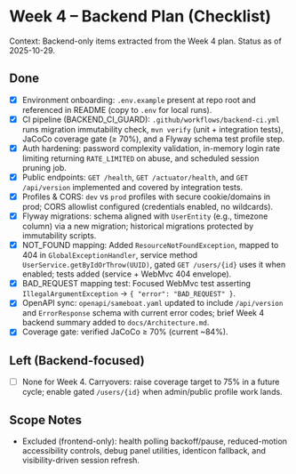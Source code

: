 # Week 4 – Backend Plan (Checklist)

Context: Backend-only items extracted from the Week 4 plan. Status as of 2025-10-29.

## Done
- [x] Environment onboarding: `.env.example` present at repo root and referenced in README (copy to `.env` for local runs).
- [x] CI pipeline (BACKEND_CI_GUARD): `.github/workflows/backend-ci.yml` runs migration immutability check, `mvn verify` (unit + integration tests), JaCoCo coverage gate (≥ 70%), and a Flyway schema test profile step.
- [x] Auth hardening: password complexity validation, in-memory login rate limiting returning `RATE_LIMITED` on abuse, and scheduled session pruning job.
- [x] Public endpoints: `GET /health`, `GET /actuator/health`, and `GET /api/version` implemented and covered by integration tests.
- [x] Profiles & CORS: `dev` vs `prod` profiles with secure cookie/domains in prod; CORS allowlist configured (credentials enabled, no wildcards).
- [x] Flyway migrations: schema aligned with `UserEntity` (e.g., timezone column) via a new migration; historical migrations protected by immutability scripts.
- [x] NOT_FOUND mapping: Added `ResourceNotFoundException`, mapped to 404 in `GlobalExceptionHandler`, service method `UserService.getByIdOrThrow(UUID)`, gated `GET /users/{id}` uses it when enabled; tests added (service + WebMvc 404 envelope).
- [x] BAD_REQUEST mapping test: Focused WebMvc test asserting `IllegalArgumentException` → `{ "error": "BAD_REQUEST" }`.
- [x] OpenAPI sync: `openapi/sameboat.yaml` updated to include `/api/version` and `ErrorResponse` schema with current error codes; brief Week 4 backend summary added to `docs/Architecture.md`.
- [x] Coverage gate: verified JaCoCo ≥ 70% (current ~84%).

## Left (Backend-focused)
- [ ] None for Week 4. Carryovers: raise coverage target to 75% in a future cycle; enable gated `/users/{id}` when admin/public profile work lands.

## Scope Notes
- Excluded (frontend-only): health polling backoff/pause, reduced-motion accessibility controls, debug panel utilities, identicon fallback, and visibility-driven session refresh.
